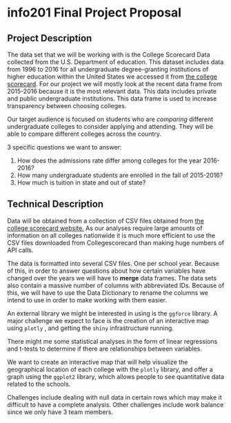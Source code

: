 # info201 Final Project Proposal
## Project Description
The data set that we will be working with is the College Scorecard Data collected from the U.S. Department of education. This dataset includes data from 1996 to 2016 for all undergraduate degree-granting institutions of higher education within the United States we accessed it from [the college scorecard](https://collegescorecard.ed.gov/data/). For our project we will mostly look at the recent data frame from 2015-2016 because it is the most relevant data. This data includes private and public undergraduate institutions. This data frame is used to increase transparency between choosing colleges.

Our target audience is focused on students who are _comparing_ different undergraduate colleges to consider applying and attending. They will be able to compare different colleges across the country.

3 specific questions we want to answer:
1. How does the admissions rate differ among colleges for the year 2016-2016?
2. How many undergraduate students are enrolled in the fall of 2015-2016?
3. How much is tuition in state and out of state?

## Technical Description
Data will be obtained from a collection of CSV files obtained from [the college scorecard website.](https://collegescorecard.ed.gov/data/) As our analyses require large amounts of information on all colleges nationwide it is much more efficient to use the CSV files downloaded from Collegescorecard than making huge numbers of API calls.

The data is formatted into several CSV files. One per school year. Because of this, in order to answer questions about how certain variables have changed over the years we will have to **merge** data frames. The data sets also contain a massive number of columns with abbreviated IDs. Because of this, we will have to use the Data Dictionary to rename the columns we intend to use in order to make working with them easier.

An external library we might be interested in using is the `ggforce` library.
A major challenge we expect to face is the creation of an interactive map using `plotly` , and getting the `shiny` infrastructure running.

There might me some statistical analyses in the form of linear regressions and t-tests to determine if there are relationships between variables.

We want to create an interactive map that will help visualize the geographical location of each college with the `plotly` library, and offer a graph using the `ggplot2` library, which allows people to see quantitative data related to the schools.

Challenges include dealing with null data in certain rows which may make it difficult to have a complete analysis. Other challenges include work balance since we only have 3 team members.

